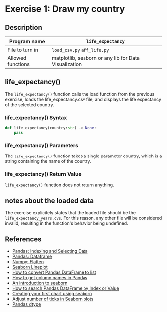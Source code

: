 # Exercise 1: Draw my country

## Description

| Program name | `life_expectancy` |
| ------------ | --------------- |
| File to turn in | `load_csv.py` `aff_life.py` |
| Allowed functions | matplotlib, seaborn or any lib for Data Visualization |

## life_expectancy()

The `life_expectancy()` function calls the load function from the previous exercise, loads the life_expectancy.csv file, and displays the life expectancy of the selected country.

### life_expectancy() Syntax

```python
def life_expectancy(country:str) -> None:
    pass
```

### life_expectancy() Parameters

The `life_expectancy()` function takes a single parameter country, which is a string containing the name of the country.

### life_expectancy() Return Value

`life_expectancy()` function does not return anything.

## notes about the loaded data

The exercise explicitely states that the loaded file should be the `life_expectancy_years.cvs`.
For this reason, any other file will be considered invalid, resulting in the function's behavior being undefined.

## References

- [Pandas: Indexing and Selecting Data](https://pandas.pydata.org/docs/user_guide/indexing.html)
- [Pandas: Dataframe](https://pandas.pydata.org/docs/reference/api/pandas.DataFrame.html)
- [Numpy: Flatten](https://numpy.org/doc/2.0/reference/generated/numpy.ndarray.flatten.html)
- [Seaborn Lineplot](https://seaborn.pydata.org/generated/seaborn.lineplot.html)
- [How to convert Pandas DataFrame to list](https://www.geeksforgeeks.org/how-to-convert-pandas-dataframe-into-a-list/)
- [How to get column names in Pandas](https://www.geeksforgeeks.org/how-to-get-column-names-in-pandas-dataframe/)
- [An introduction to seaborn](https://seaborn.pydata.org/tutorial/introduction.html)
- [How to search Pandas DataFrame by Index or Value](https://saturncloud.io/blog/how-to-search-pandas-data-frame-by-index-value-and-value-in-any-column/)
- [Creating your first chart using seaborn](https://frankcorso.dev/seaborn.html)
- [Adjust number of ticks in Seaborn plots](https://www.geeksforgeeks.org/how-to-adjust-number-of-ticks-in-seaborn-plots/)
- [Pandas dtype](https://pandas.pydata.org/docs/reference/api/pandas.DataFrame.astype.html)
